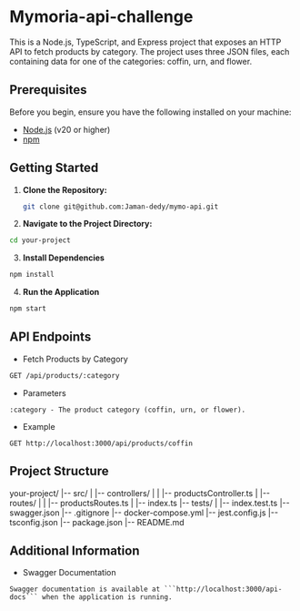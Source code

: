 # Mymoria-api-challenge

This is a Node.js, TypeScript, and Express project that exposes an HTTP API to fetch products by category. The project uses three JSON files, each containing data for one of the categories: coffin, urn, and flower.

## Prerequisites

Before you begin, ensure you have the following installed on your machine:

- [Node.js](https://nodejs.org/) (v20 or higher)
- [npm](https://www.npmjs.com/)

## Getting Started

1. **Clone the Repository:**

   ```bash
   git clone git@github.com:Jaman-dedy/mymo-api.git


2. **Navigate to the Project Directory:**

```bash
cd your-project

```

3. **Install Dependencies**

```bash
npm install

```

4. **Run the Application**

```bash
npm start

```

## API Endpoints

- Fetch Products by Category

```bash
GET /api/products/:category

```

- Parameters

`
:category - The product category (coffin, urn, or flower).
`

- Example 

```
GET http://localhost:3000/api/products/coffin

```

## Project Structure

your-project/
|-- src/
|   |-- controllers/
|   |   |-- productsController.ts
|   |-- routes/
|   |   |-- productsRoutes.ts
|   |-- index.ts
|-- tests/
|   |-- index.test.ts
|-- swagger.json
|-- .gitignore
|-- docker-compose.yml
|-- jest.config.js
|-- tsconfig.json
|-- package.json
|-- README.md

## Additional Information

- Swagger Documentation

`
Swagger documentation is available at ```http://localhost:3000/api-docs``` when the application is running.
`